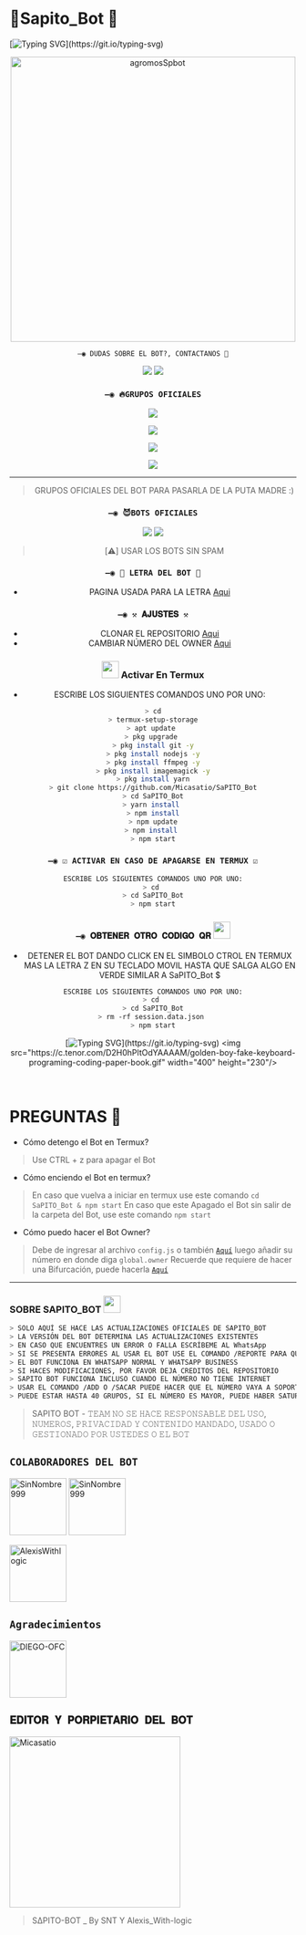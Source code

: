 # 🐸Sapito_Bot 🐸
[![Typing SVG](https://readme-typing-svg.demolab.com?font=Fira+Code&pause=1000&color=00CB22&width=435&lines=Sapito+Bot+Multidevice+UwU;Gracias+por+usar+este+bot+mi+amor+%3A3;%5B+FOTO+TETA+?+🤠+%5D_)](https://git.io/typing-svg)
<div align="center">
<img src="https://i.ytimg.com/vi/nkhVzxXnuSQ/maxresdefault.jpg" alt="agromosSpbot" width="500" />





`—◉ DUDAS SOBRE EL BOT?, CONTACTANOS 👻`

<a href="http://wa.me/595983186566" target="blank"><img src="https://img.shields.io/badge/SNT_OFC-30302f?style=flat&logo=whatsapp" /></a>
<a href="http://es.me/524531106422" target="blank"><img src="https://img.shields.io/badge/AlexisWithlogic-30302f?style=flat&logo=WhatsApp" /></a>
### `—◉ 🔥GRUPOS OFICIALES`

<a href="https://chat.whatsapp.com/CntRn9MHu6oI29HWU6tVrC" target="blank"><img src="https://img.shields.io/badge/Grupo 1-30302f?style=flat&logo=whatsapp" /></a>

<a href="https://chat.whatsapp.com/GxxpMawzPaW6MR0p2vH432" target="blank"><img src="https://img.shields.io/badge/Grupo 2-30302f?style=flat&logo=whatsapp" /></a>

<a href="https://chat.whatsapp.com/I1vjFTvfZQbJI4aw0Vj5dk" target="blank"><img src="https://img.shields.io/badge/Grupo 3-30302f?style=flat&logo=whatsapp" /></a>

<a href="" target="blank"><img src="https://img.shields.io/badge/Grupo 4-30302f?style=flat&logo=whatsapp" /></a>


---------
> GRUPOS OFICIALES DEL BOT PARA PASARLA DE LA PUTA MADRE :)

### `—◉ 😈BOTS OFICIALES`
<a href="http://wa.me/595983186566" target="blank"><img src="https://img.shields.io/badge/Bot-Oficial_1-30302f?style=flat&logo=whatsapp" /></a>
<a href="http://es.me/524531106422" target="blank"><img src="https://img.shields.io/badge/Bot-Oficial_2-30302f?style=flat&logo=WhatsApp" /></a>

> [⚠️] USAR LOS BOTS SIN SPAM


### `—◉ 🐒 LETRA DEL BOT 🐒`
- PAGINA USADA PARA LA LETRA [Aqui](https://smiley.cool/es/weirdmaker.php)
  

### `—◉ ⚒️ 𝐀𝐉𝐔𝐒𝐓𝐄𝐒 ⚒️`
- CLONAR EL REPOSITORIO [Aqui](https://github.com/Micasatio/SaPITO_Bot/fork)
- CAMBIAR NÚMERO DEL OWNER [Aqui](https://github.com/Micasatio/SaPITO_Bot/blob/main/configuracion.js)

### <img src="https://github.com/DIEGO-OFC/DORRAT-BOT-MD/blob/main/galeria/unnamed.png" height="30px"> Activar En Termux 
- ESCRIBE LOS SIGUIENTES COMANDOS UNO POR UNO:
```bash
> cd
> termux-setup-storage
> apt update 
> pkg upgrade 
> pkg install git -y
> pkg install nodejs -y
> pkg install ffmpeg -y
> pkg install imagemagick -y
> pkg install yarn
> git clone https://github.com/Micasatio/SaPITO_Bot
> cd SaPITO_Bot
> yarn install 
> npm install
> npm update
> npm install 
> npm start
```
### `—◉ ☑️ ACTIVAR EN CASO DE APAGARSE EN TERMUX ☑️`
```bash
ESCRIBE LOS SIGUIENTES COMANDOS UNO POR UNO:
> cd 
> cd SaPITO_Bot
> npm start
```

### `—◉ 𝐎𝐁𝐓𝐄𝐍𝐄𝐑 𝐎𝐓𝐑𝐎 𝐂𝐎𝐃𝐈𝐆𝐎 𝐐𝐑` <img src="https://github.com/DIEGO-OFC/DORRAT-BOT-MD/blob/main/galeria/qrcode_30531084_.png" height="30px">

- DETENER EL BOT DANDO CLICK EN EL SIMBOLO CTROL EN TERMUX MAS LA LETRA Z EN SU TECLADO MOVIL HASTA QUE SALGA ALGO EN VERDE SIMILAR A SaPITO_Bot $  
```bash
ESCRIBE LOS SIGUIENTES COMANDOS UNO POR UNO:
> cd 
> cd SaPITO_Bot
> rm -rf session.data.json 
> npm start
```
[![Typing SVG](https://readme-typing-svg.demolab.com?font=Fira+Code&pause=1000&color=00CB22&width=435&lines=+;+%3A3;%5B+How+sexy+are+you+7w7+%5D_)](https://git.io/typing-svg)
<img src="https://c.tenor.com/D2H0hPltOdYAAAAM/golden-boy-fake-keyboard-programing-coding-paper-book.gif" width="400" height="230"/>
</div>
<br>
<p align="center">


# PREGUNTAS 🐸
* Cómo detengo el Bot en Termux?
> Use CTRL + z para apagar el Bot

* Cómo enciendo el Bot en termux?
> En caso que vuelva a iniciar en termux use este comando ```cd SaPITO_Bot & npm start```
En caso que este Apagado el Bot sin salir de la carpeta del Bot, use este comando ```npm start```

* Cómo puedo hacer el Bot Owner?
> Debe de ingresar al archivo `config.js` o también [`Aquí`](https://github.com/Micasatio/SaPITO_Bot/blob/main/configuracion.js) luego añadir su número en donde diga `global.owner` Recuerde que requiere de hacer una Bifurcación, puede hacerla [`Aquí`](https://github.com/Micasatio/SaPITO_Bot/fork)
----
### SOBRE SAPITO_BOT <img src="https://i.pinimg.com/originals/0e/c9/89/0ec989dde8b5fc0deef4e5b09292b605.gif" height="30px">
```bash
> SOLO AQUÍ SE HACE LAS ACTUALIZACIONES OFICIALES DE SAPITO_BOT
> LA VERSIÓN DEL BOT DETERMINA LAS ACTUALIZACIONES EXISTENTES 
> EN CASO QUE ENCUENTRES UN ERROR O FALLA ESCRÍBEME AL WhatsApp 
> SI SE PRESENTA ERRORES AL USAR EL BOT USE EL COMANDO /REPORTE PARA QUE LA PROPIETARIO LO SOLUCIONE
> EL BOT FUNCIONA EN WHATSAPP NORMAL Y WHATSAPP BUSINESS 
> SI HACES MODIFICACIONES, POR FAVOR DEJA CREDITOS DEL REPOSITORIO
> SAPITO BOT FUNCIONA INCLUSO CUANDO EL NÚMERO NO TIENE INTERNET 
> USAR EL COMANDO /ADD O /SACAR PUEDE HACER QUE EL NÚMERO VAYA A SOPORTE
> PUEDE ESTAR HASTA 40 GRUPOS, SI EL NÚMERO ES MAYOR, PUEDE HABER SATURACIÓN 
```

> SAPITO BOT - 𝚃𝙴𝙰𝙼 𝙽𝙾 𝚂𝙴 𝙷𝙰𝙲𝙴 𝚁𝙴𝚂𝙿𝙾𝙽𝚂𝙰𝙱𝙻𝙴 𝙳𝙴𝙻 𝚄𝚂𝙾, 𝙽𝚄𝙼𝙴𝚁𝙾𝚂, 𝙿𝚁𝙸𝚅𝙰𝙲𝙸𝙳𝙰𝙳 𝚈 𝙲𝙾𝙽𝚃𝙴𝙽𝙸𝙳𝙾 𝙼𝙰𝙽𝙳𝙰𝙳𝙾, 𝚄𝚂𝙰𝙳𝙾 𝙾 𝙶𝙴𝚂𝚃𝙸𝙾𝙽𝙰𝙳𝙾 𝙿𝙾𝚁 𝚄𝚂𝚃𝙴𝙳𝙴𝚂 𝙾 𝙴𝙻 𝙱𝙾𝚃

## `COLABORADORES DEL BOT` 
<a href="https://github.com/SinNombre999"><img src="https://github.com/SinNombre999.png" width="100" height="100" alt="SinNombre999"/></a> <a href="https://github.com/GataNina-Li"><img src="https://github.com/GataNina-Li.png" width="100" height="100" alt="SinNombre999"/></a>





<a href="https://github.com/AlexisWithlogic"><img src="https://github.com/AlexisWithlogic.png" width="100" height="100" alt="AlexisWithlogic"/></a>
 
## `Agradecimientos`
<a href="https://github.com/DIEGO-OFC"><img src="https://github.com/DIEGO-OFC.png" width="100" height="100" alt="DIEGO-OFC"/></a>
 

## `𝐄𝐃𝐈𝐓𝐎𝐑 𝐘 𝐏𝐎𝐑𝐏𝐈𝐄𝐓𝐀𝐑𝐈𝐎 𝐃𝐄𝐋 𝐁𝐎𝐓` 
<a href="https://github.com/Micasatio"><img src="https://github.com/Micasatio.png" width="300" height="300" alt="Micasatio"/></a>

> S∆PITO-BOT _ By SNT Y Alexis_With-logic 
